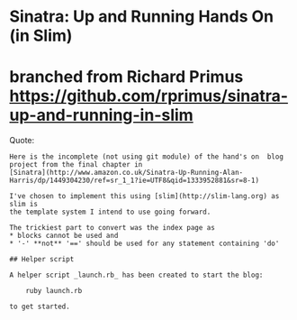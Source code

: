 # Sinatra: Up and Running Hands On (in Slim)
# branched from Richard Primus https://github.com/rprimus/sinatra-up-and-running-in-slim

Quote:

    Here is the incomplete (not using git module) of the hand's on  blog
    project from the final chapter in
    [Sinatra](http://www.amazon.co.uk/Sinatra-Up-Running-Alan-Harris/dp/1449304230/ref=sr_1_1?ie=UTF8&qid=1333952881&sr=8-1)

    I've chosen to implement this using [slim](http://slim-lang.org) as slim is
    the template system I intend to use going forward.

    The trickiest part to convert was the index page as
    * blocks cannot be used and
    * '-' **not** '==' should be used for any statement containing 'do'

    ## Helper script

    A helper script _launch.rb_ has been created to start the blog:

        ruby launch.rb

    to get started.
